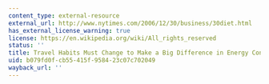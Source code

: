 ```yaml
---
content_type: external-resource
external_url: http://www.nytimes.com/2006/12/30/business/30diet.html
has_external_license_warning: true
license: https://en.wikipedia.org/wiki/All_rights_reserved
status: ''
title: Travel Habits Must Change to Make a Big Difference in Energy Consumption
uid: b079fd0f-cb55-415f-9584-23c07c702049
wayback_url: ''
---
```

